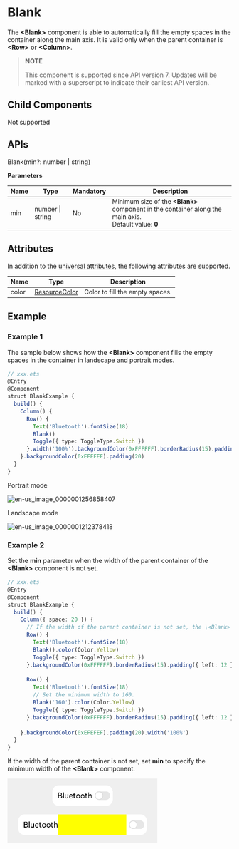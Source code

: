 # Blank

The **\<Blank>** component is able to automatically fill the empty spaces in the container along the main axis. It is valid only when the parent container is **\<Row>** or **\<Column>**.

>  **NOTE**
>
>  This component is supported since API version 7. Updates will be marked with a superscript to indicate their earliest API version.


## Child Components

Not supported


## APIs

Blank(min?: number | string)

**Parameters**

| Name| Type| Mandatory| Description|
| -------- | -------- | -------- | -------- |
| min | number \| string | No| Minimum size of the **\<Blank>** component in the container along the main axis.<br>Default value: **0**|

## Attributes

In addition to the [universal attributes](ts-universal-attributes-size.md), the following attributes are supported.

| Name| Type| Description|
| -------- | -------- | -------- |
| color | [ResourceColor](ts-types.md#resourcecolor) | Color to fill the empty spaces.|


## Example
### Example 1
The sample below shows how the **\<Blank>** component fills the empty spaces in the container in landscape and portrait modes.
```ts
// xxx.ets
@Entry
@Component
struct BlankExample {
  build() {
    Column() {
      Row() {
        Text('Bluetooth').fontSize(18)
        Blank()
        Toggle({ type: ToggleType.Switch })
      }.width('100%').backgroundColor(0xFFFFFF).borderRadius(15).padding({ left: 12 })
    }.backgroundColor(0xEFEFEF).padding(20)
  }
}
```

Portrait mode

![en-us_image_0000001256858407](figures/en-us_image_0000001256858407.gif)

Landscape mode

![en-us_image_0000001212378418](figures/en-us_image_0000001212378418.gif)


### Example 2
Set the **min** parameter when the width of the parent container of the **\<Blank>** component is not set.

```ts
// xxx.ets
@Entry
@Component
struct BlankExample {
  build() {
    Column({ space: 20 }) {
      // If the width of the parent container is not set, the \<Blank> component becomes invalid. In this case, you can set min to specify the minimum width of the \<Blank> component.
      Row() {
        Text('Bluetooth').fontSize(18)
        Blank().color(Color.Yellow)
        Toggle({ type: ToggleType.Switch })
      }.backgroundColor(0xFFFFFF).borderRadius(15).padding({ left: 12 })

      Row() {
        Text('Bluetooth').fontSize(18)
        // Set the minimum width to 160.
        Blank('160').color(Color.Yellow)
        Toggle({ type: ToggleType.Switch })
      }.backgroundColor(0xFFFFFF).borderRadius(15).padding({ left: 12 })
      
    }.backgroundColor(0xEFEFEF).padding(20).width('100%')
  }
}
```
If the width of the parent container is not set, set **min** to specify the minimum width of the **\<Blank>** component. 

![blankmin](figures/blankmin.png)

